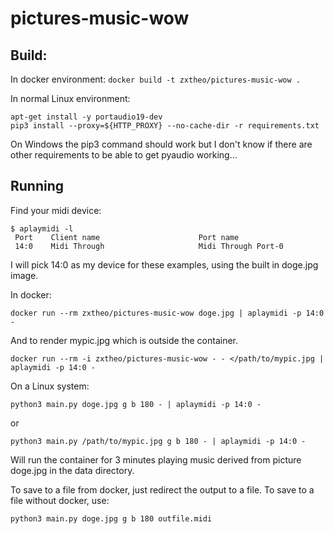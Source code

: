 # pictures-music-wow

## Build:

In docker environment: `docker build -t zxtheo/pictures-music-wow .`

In normal Linux environment:
```
apt-get install -y portaudio19-dev
pip3 install --proxy=${HTTP_PROXY} --no-cache-dir -r requirements.txt
```

On Windows the pip3 command should work but I don't know if there are other requirements to be able to get pyaudio working...

## Running

Find your midi device:
```
$ aplaymidi -l
 Port    Client name                      Port name
 14:0    Midi Through                     Midi Through Port-0
```
I will pick 14:0 as my device for these examples, using the built in doge.jpg image.

In docker:
```
docker run --rm zxtheo/pictures-music-wow doge.jpg | aplaymidi -p 14:0 -
```
And to render mypic.jpg which is outside the container.
```
docker run --rm -i zxtheo/pictures-music-wow - - </path/to/mypic.jpg | aplaymidi -p 14:0 -
```

On a Linux system:
```
python3 main.py doge.jpg g b 180 - | aplaymidi -p 14:0 -
```
or
```
python3 main.py /path/to/mypic.jpg g b 180 - | aplaymidi -p 14:0 -
```

Will run the container for 3 minutes playing music derived from picture doge.jpg in the data directory.

To save to a file from docker, just redirect the output to a file.
To save to a file without docker, use:
```
python3 main.py doge.jpg g b 180 outfile.midi
```

